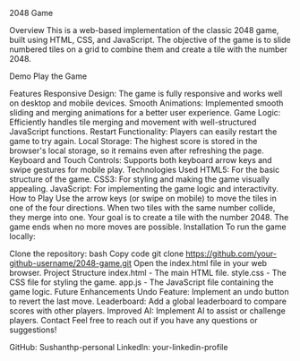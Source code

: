 2048 Game

Overview
This is a web-based implementation of the classic 2048 game, built using HTML, CSS, and JavaScript. The objective of the game is to slide numbered tiles on a grid to combine them and create a tile with the number 2048.

Demo
Play the Game

Features
Responsive Design: The game is fully responsive and works well on desktop and mobile devices.
Smooth Animations: Implemented smooth sliding and merging animations for a better user experience.
Game Logic: Efficiently handles tile merging and movement with well-structured JavaScript functions.
Restart Functionality: Players can easily restart the game to try again.
Local Storage: The highest score is stored in the browser's local storage, so it remains even after refreshing the page.
Keyboard and Touch Controls: Supports both keyboard arrow keys and swipe gestures for mobile play.
Technologies Used
HTML5: For the basic structure of the game.
CSS3: For styling and making the game visually appealing.
JavaScript: For implementing the game logic and interactivity.
How to Play
Use the arrow keys (or swipe on mobile) to move the tiles in one of the four directions.
When two tiles with the same number collide, they merge into one.
Your goal is to create a tile with the number 2048.
The game ends when no more moves are possible.
Installation
To run the game locally:

Clone the repository:
bash
Copy code
git clone https://github.com/your-github-username/2048-game.git
Open the index.html file in your web browser.
Project Structure
index.html - The main HTML file.
style.css - The CSS file for styling the game.
app.js - The JavaScript file containing the game logic.
Future Enhancements
Undo Feature: Implement an undo button to revert the last move.
Leaderboard: Add a global leaderboard to compare scores with other players.
Improved AI: Implement AI to assist or challenge players.
Contact
Feel free to reach out if you have any questions or suggestions!

GitHub: Sushanthp-personal
LinkedIn: your-linkedin-profile